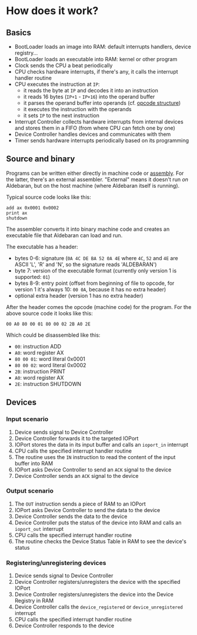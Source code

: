 # How does it work?


## Basics

- BootLoader loads an image into RAM: default interrupts handlers, device registry...
- BootLoader loads an executable into RAM: kernel or other program
- Clock sends the CPU a beat periodically
- CPU checks hardware interrupts, if there's any, it calls the interrupt handler routine
- CPU executes the instruction at `IP`:
    - it reads the byte at `IP` and decodes it into an instruction
    - it reads 16 bytes (`IP+1` - `IP+16`) into the operand buffer
    - it parses the operand buffer into operands (cf. [opcode structure](opcode-structure.md))
    - it executes the instruction with the operands
    - it sets `IP` to the next instruction
- Interrupt Controller collects hardware interrupts from internal devices and stores them in a FIFO (from where CPU can fetch one by one)
- Device Controller handles devices and communicates with them
- Timer sends hardware interrupts periodically based on its programming


## Source and binary

Programs can be written either directly in machine code or [assembly](assembly.md). For the latter, there's an external assembler. "External" means it doesn't run *on* Aldebaran, but on the host machine (where Aldebaran itself is running).

Typical source code looks like this:
```
add ax 0x0001 0x0002
print ax
shutdown
```

The assembler converts it into binary machine code and creates an executable file that Aldebaran can load and run.

The executable has a header:

- bytes 0-6: signature (`0A 4C DE BA 52 0A 4E` where `4C`, `52` and `4E` are ASCII 'L', 'R' and 'N', so the signature reads 'ALDEBARAN')
- byte 7: version of the executable format (currently only version 1 is supported: `01`)
- bytes 8-9: entry point (offset from beginning of file to opcode, for version 1 it's always 10: `00 0A`, because it has no extra header)
- optional extra header (version 1 has no extra header)

After the header comes the opcode (machine code) for the program. For the above source code it looks like this:
```
00 A0 80 00 01 80 00 02 2B A0 2E
```

Which could be disassembled like this:

- `00`: instruction ADD
- `A0`: word register AX
- `80 00 01`: word literal 0x0001
- `80 00 02`: word literal 0x0002
- `2B`: instruction PRINT
- `A0`: word register AX
- `2E`: instruction SHUTDOWN


## Devices

### Input scenario

1. Device sends signal to Device Controller
2. Device Controller forwards it to the targeted IOPort
3. IOPort stores the data in its input buffer and calls an `ioport_in` interrupt
4. CPU calls the specified interrupt handler routine
5. The routine uses the `IN` instruction to read the content of the input buffer into RAM
6. IOPort asks Device Controller to send an `ACK` signal to the device
7. Device Controller sends an `ACK` signal to the device

### Output scenario

1. The `OUT` instruction sends a piece of RAM to an IOPort
2. IOPort asks Device Controller to send the data to the device
3. Device Controller sends the data to the device
4. Device Controller puts the status of the device into RAM and calls an `ioport_out` interrupt
5. CPU calls the specified interrupt handler routine
6. The routine checks the Device Status Table in RAM to see the device's status

### Registering/unregistering devices

1. Device sends signal to Device Controller
2. Device Controller registers/unregisters the device with the specified IOPort
3. Device Controller registers/unregisters the device into the Device Registry in RAM
4. Device Controller calls the `device_registered` or `device_unregistered` interrupt
5. CPU calls the specified interrupt handler routine
6. Device Controller responds to the device
